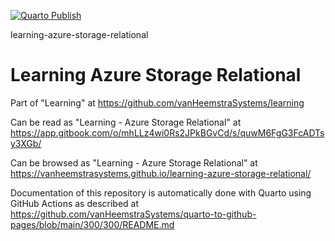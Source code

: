 [![Quarto Publish](https://github.com/vanHeemstraSystems/learning-azure-storage-relational/actions/workflows/publish.yml/badge.svg)](https://github.com/vanHeemstraSystems/learning-azure-storage-relational/actions/workflows/publish.yml)

learning-azure-storage-relational
# Learning Azure Storage Relational

Part of "Learning" at https://github.com/vanHeemstraSystems/learning

Can be read as "Learning - Azure Storage Relational" at https://app.gitbook.com/o/mhLLz4wi0Rs2JPkBGvCd/s/quwM6FgG3FcADTsy3XGb/

Can be browsed as "Learning - Azure Storage Relational" at https://vanheemstrasystems.github.io/learning-azure-storage-relational/

Documentation of this repository is automatically done with Quarto using GitHub Actions as described at https://github.com/vanHeemstraSystems/quarto-to-github-pages/blob/main/300/300/README.md
